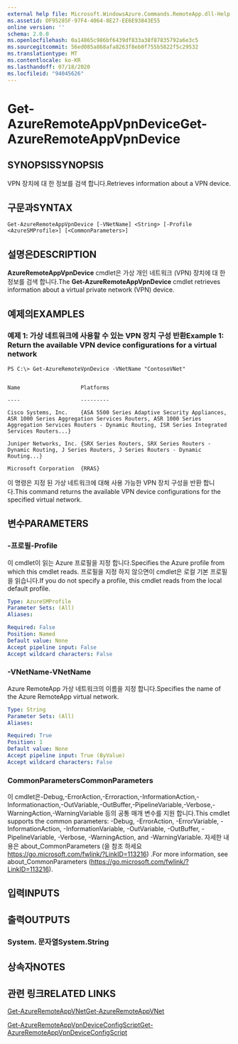 ```yaml
---
external help file: Microsoft.WindowsAzure.Commands.RemoteApp.dll-Help.xml
ms.assetid: DF95285F-97F4-4064-8E27-EE6E93843E55
online version: ''
schema: 2.0.0
ms.openlocfilehash: 0a14865c986bf6439df833a38f87835792a6e3c5
ms.sourcegitcommit: 56ed085a868afa8263f8eb0f755b5822f5c29532
ms.translationtype: MT
ms.contentlocale: ko-KR
ms.lasthandoff: 07/18/2020
ms.locfileid: "94045626"
---
```

# <span data-ttu-id="0325b-101">Get-AzureRemoteAppVpnDevice</span><span class="sxs-lookup"><span data-stu-id="0325b-101">Get-AzureRemoteAppVpnDevice</span></span>

## <span data-ttu-id="0325b-102">SYNOPSIS</span><span class="sxs-lookup"><span data-stu-id="0325b-102">SYNOPSIS</span></span>
<span data-ttu-id="0325b-103">VPN 장치에 대 한 정보를 검색 합니다.</span><span class="sxs-lookup"><span data-stu-id="0325b-103">Retrieves information about a VPN device.</span></span>

## <span data-ttu-id="0325b-104">구문과</span><span class="sxs-lookup"><span data-stu-id="0325b-104">SYNTAX</span></span>

```
Get-AzureRemoteAppVpnDevice [-VNetName] <String> [-Profile <AzureSMProfile>] [<CommonParameters>]
```

## <span data-ttu-id="0325b-105">설명은</span><span class="sxs-lookup"><span data-stu-id="0325b-105">DESCRIPTION</span></span>
<span data-ttu-id="0325b-106">**AzureRemoteAppVpnDevice** cmdlet은 가상 개인 네트워크 (VPN) 장치에 대 한 정보를 검색 합니다.</span><span class="sxs-lookup"><span data-stu-id="0325b-106">The **Get-AzureRemoteAppVpnDevice** cmdlet retrieves information about a virtual private network (VPN) device.</span></span>

## <span data-ttu-id="0325b-107">예제의</span><span class="sxs-lookup"><span data-stu-id="0325b-107">EXAMPLES</span></span>

### <span data-ttu-id="0325b-108">예제 1: 가상 네트워크에 사용할 수 있는 VPN 장치 구성 반환</span><span class="sxs-lookup"><span data-stu-id="0325b-108">Example 1: Return the available VPN device configurations for a virtual network</span></span>
```
PS C:\> Get-AzureRemoteVpnDevice -VNetName "ContosoVNet"


Name                   Platforms

----                   ---------

Cisco Systems, Inc.    {ASA 5500 Series Adaptive Security Appliances, ASR 1000 Series Aggregation Services Routers, ASR 1000 Series Aggregation Services Routers - Dynamic Routing, ISR Series Integrated Services Routers...} 

Juniper Networks, Inc. {SRX Series Routers, SRX Series Routers - Dynamic Routing, J Series Routers, J Series Routers - Dynamic Routing...} 

Microsoft Corporation  {RRAS}
```

<span data-ttu-id="0325b-109">이 명령은 지정 된 가상 네트워크에 대해 사용 가능한 VPN 장치 구성을 반환 합니다.</span><span class="sxs-lookup"><span data-stu-id="0325b-109">This command returns the available VPN device configurations for the specified virtual network.</span></span>

## <span data-ttu-id="0325b-110">변수</span><span class="sxs-lookup"><span data-stu-id="0325b-110">PARAMETERS</span></span>

### <span data-ttu-id="0325b-111">-프로필</span><span class="sxs-lookup"><span data-stu-id="0325b-111">-Profile</span></span>
<span data-ttu-id="0325b-112">이 cmdlet이 읽는 Azure 프로필을 지정 합니다.</span><span class="sxs-lookup"><span data-stu-id="0325b-112">Specifies the Azure profile from which this cmdlet reads.</span></span>
<span data-ttu-id="0325b-113">프로필을 지정 하지 않으면이 cmdlet은 로컬 기본 프로필을 읽습니다.</span><span class="sxs-lookup"><span data-stu-id="0325b-113">If you do not specify a profile, this cmdlet reads from the local default profile.</span></span>

```yaml
Type: AzureSMProfile
Parameter Sets: (All)
Aliases: 

Required: False
Position: Named
Default value: None
Accept pipeline input: False
Accept wildcard characters: False
```

### <span data-ttu-id="0325b-114">-VNetName</span><span class="sxs-lookup"><span data-stu-id="0325b-114">-VNetName</span></span>
<span data-ttu-id="0325b-115">Azure RemoteApp 가상 네트워크의 이름을 지정 합니다.</span><span class="sxs-lookup"><span data-stu-id="0325b-115">Specifies the name of the Azure RemoteApp virtual network.</span></span>

```yaml
Type: String
Parameter Sets: (All)
Aliases: 

Required: True
Position: 1
Default value: None
Accept pipeline input: True (ByValue)
Accept wildcard characters: False
```

### <span data-ttu-id="0325b-116">CommonParameters</span><span class="sxs-lookup"><span data-stu-id="0325b-116">CommonParameters</span></span>
<span data-ttu-id="0325b-117">이 cmdlet은-Debug,-ErrorAction,-Erroraction,-InformationAction,-Informationaction,-OutVariable,-OutBuffer,-PipelineVariable,-Verbose,-WarningAction,-WarningVariable 등의 공통 매개 변수를 지원 합니다.</span><span class="sxs-lookup"><span data-stu-id="0325b-117">This cmdlet supports the common parameters: -Debug, -ErrorAction, -ErrorVariable, -InformationAction, -InformationVariable, -OutVariable, -OutBuffer, -PipelineVariable, -Verbose, -WarningAction, and -WarningVariable.</span></span> <span data-ttu-id="0325b-118">자세한 내용은 about_CommonParameters (을 참조 하세요 https://go.microsoft.com/fwlink/?LinkID=113216) .</span><span class="sxs-lookup"><span data-stu-id="0325b-118">For more information, see about_CommonParameters (https://go.microsoft.com/fwlink/?LinkID=113216).</span></span>

## <span data-ttu-id="0325b-119">입력</span><span class="sxs-lookup"><span data-stu-id="0325b-119">INPUTS</span></span>

## <span data-ttu-id="0325b-120">출력</span><span class="sxs-lookup"><span data-stu-id="0325b-120">OUTPUTS</span></span>

### <span data-ttu-id="0325b-121">System. 문자열</span><span class="sxs-lookup"><span data-stu-id="0325b-121">System.String</span></span>

## <span data-ttu-id="0325b-122">상속자</span><span class="sxs-lookup"><span data-stu-id="0325b-122">NOTES</span></span>

## <span data-ttu-id="0325b-123">관련 링크</span><span class="sxs-lookup"><span data-stu-id="0325b-123">RELATED LINKS</span></span>

[<span data-ttu-id="0325b-124">Get-AzureRemoteAppVNet</span><span class="sxs-lookup"><span data-stu-id="0325b-124">Get-AzureRemoteAppVNet</span></span>](./Get-AzureRemoteAppVNet.md)

[<span data-ttu-id="0325b-125">Get-AzureRemoteAppVpnDeviceConfigScript</span><span class="sxs-lookup"><span data-stu-id="0325b-125">Get-AzureRemoteAppVpnDeviceConfigScript</span></span>](./Get-AzureRemoteAppVpnDeviceConfigScript.md)


